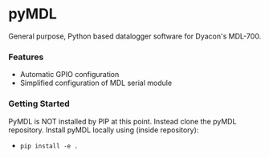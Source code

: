 # pyMDL
General purpose, Python based datalogger software for Dyacon's MDL-700.

### Features
* Automatic GPIO configuration
* Simplified configuration of MDL serial module

### Getting Started
PyMDL is NOT installed by PIP at this point. Instead clone the pyMDL
repository. Install pyMDL locally using (inside repository):
* `pip install -e .`


